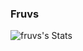 ### Fruvs
![fruvs's Stats](https://github-readme-stats.vercel.app/api?username=fruvs&theme=vue-dark&show_icons=true&hide_border=true&count_private=true)

<!--
**fruvs/fruvs** is a ✨ _special_ ✨ repository because its `README.md` (this file) appears on your GitHub profile.

Here are some ideas to get you started:

- 🔭 I’m currently working on ...
- 🌱 I’m currently learning ...
- 👯 I’m looking to collaborate on ...
- 🤔 I’m looking for help with ...
- 💬 Ask me about ...
- 📫 How to reach me: ...
- 😄 Pronouns: ...
- ⚡ Fun fact: ...
-->

